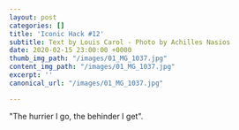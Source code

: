```yaml
---
layout: post
categories: []
title: 'Iconic Hack #12'
subtitle: Text by Louis Carol - Photo by Achilles Nasios
date: 2020-02-15 23:00:00 +0000
thumb_img_path: "/images/01_MG_1037.jpg"
content_img_path: "/images/01_MG_1037.jpg"
excerpt: ''
canonical_url: "/images/01_MG_1037.jpg"

---
```

"The hurrier I go, the behinder I get".